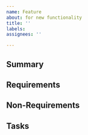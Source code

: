```yaml
---
name: Feature
about: for new functionality
title: ''
labels:
assignees: ''

---
```


## Summary

## Requirements

## Non-Requirements

## Tasks
